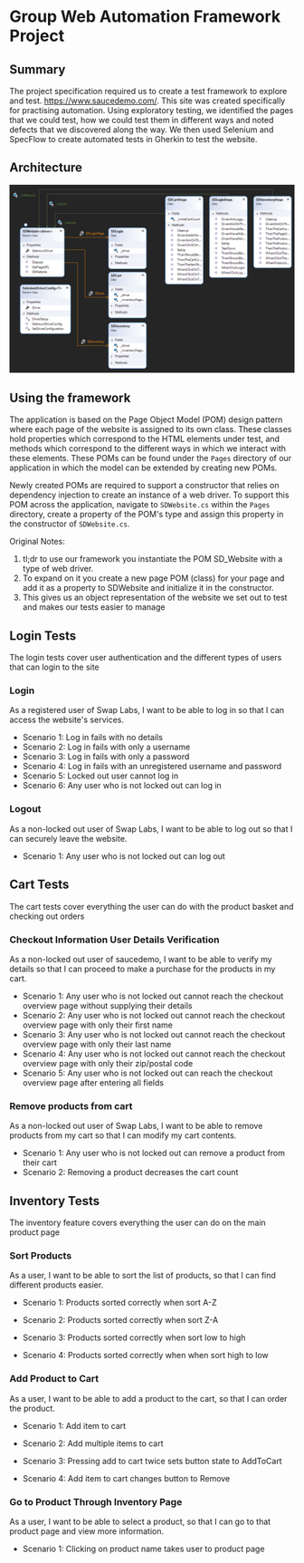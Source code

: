 # Group Web Automation Framework Project

## Summary

The project specification required us to create a test framework to explore and test. https://www.saucedemo.com/. This site was created specifically for practising automation. Using exploratory testing, we identified the pages that we could test, how we could test them in different ways and noted defects that we discovered along the way. We then used Selenium and SpecFlow to create automated tests in Gherkin to test the website.

## Architecture

![](https://github.com/Otomkins/GroupWebAutomationFrameworkProject/blob/main/ClassDiagram.PNG)

## Using the framework

The application is based on the Page Object Model (POM) design pattern where each page of the website is assigned to its own class. These classes hold properties which correspond to the HTML elements under test, and methods which correspond to the different ways in which we interact with these elements. These POMs can be found under the `Pages` directory of our application in which the model can be extended by creating new POMs.

Newly created POMs are required to support a constructor that relies on dependency injection to create an instance of a web driver. To support this POM across the application, navigate to `SDWebsite.cs` within the `Pages` directory, create a property of the POM's type and assign this property in the constructor of `SDWebsite.cs`.

Original Notes:
1. tl;dr to use our framework you instantiate the POM SD_Website with a type of web driver.
2. To expand on it you create a new page POM (class) for your page and add it as a property to SDWebsite and initialize it in the constructor.
3. This gives us an object representation of the website we set out to test and makes our tests easier to manage

## Login Tests

The login tests cover user authentication and the different types of users that can login to the site

### Login

As a registered user of Swap Labs, I want to be able to log in so that I can access the website's services.

- Scenario 1: Log in fails with no details
- Scenario 2: Log in fails with only a username
- Scenario 3: Log in fails with only a password
- Scenario 4: Log in fails with an unregistered username and password
- Scenario 5: Locked out user cannot log in
- Scenario 6: Any user who is not locked out can log in

### Logout

As a non-locked out user of Swap Labs, I want to be able to log out so that I can securely leave the website.

- Scenario 1: Any user who is not locked out can log out

## Cart Tests

The cart tests cover everything the user can do with the product basket and checking out orders

### Checkout Information User Details Verification

As a non-locked out user of saucedemo, I want to be able to verify my details so that I can proceed to make a purchase for the products in my cart.

- Scenario 1: Any user who is not locked out cannot reach the checkout overview page without supplying their details
- Scenario 2: Any user who is not locked out cannot reach the checkout overview page with only their first name
- Scenario 3: Any user who is not locked out cannot reach the checkout overview page with only their last name
- Scenario 4: Any user who is not locked out cannot reach the checkout overview page with only their zip/postal code
- Scenario 5: Any user who is not locked out can reach the checkout overview page after entering all fields

### Remove products from cart
As a non-locked out user of Swap Labs, I want to be able to remove products from my cart so that I can modify my cart contents.

- Scenario 1:  Any user who is not locked out can remove a product from their cart
- Scenario 2: Removing a product decreases the cart count

## Inventory Tests

The inventory feature covers everything the user can do on the main product page

### Sort Products

As a user, I want to be able to sort the list of products, so that I can find different products easier.

- Scenario 1: Products sorted correctly when sort A-Z 

- Scenario 2: Products sorted correctly when sort Z-A

- Scenario 3: Products sorted correctly when sort low to high

- Scenario 4: Products sorted correctly when when sort high to low

### Add Product to Cart

As a user, I want to be able to add a product to the cart, so that I can order the product.

- Scenario 1: Add item to cart

- Scenario 2: Add multiple items to cart

- Scenario 3: Pressing add to cart twice sets button state to AddToCart

- Scenario 4: Add item to cart changes button to Remove

### Go to Product Through Inventory Page

As a user, I want to be able to select a product, so that I can go to that product page and view more information.

- Scenario 1: Clicking on product name takes user to product page
